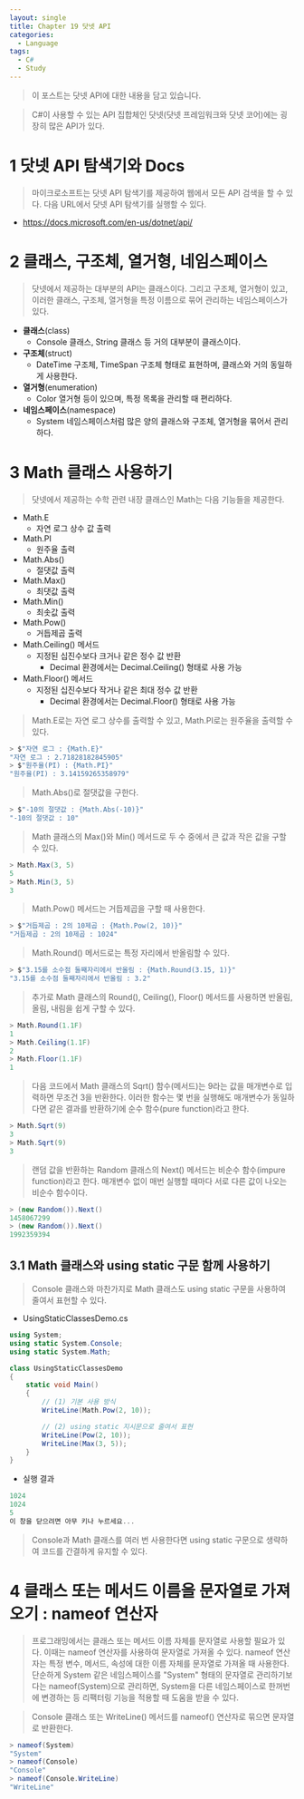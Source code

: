 ```yaml
---
layout: single
title: Chapter 19 닷넷 API
categories:
  - Language
tags:
  - C#
  - Study
---
```

>이 포스트는 닷넷 API에 대한 내용을 담고 있습니다.

>C#이 사용할 수 있는 API 집합체인 닷넷(닷넷 프레임워크와 닷넷 코어)에는 굉장히 많은 API가 있다.

# 1 닷넷 API 탐색기와 Docs

>마이크로소프트는 닷넷 API 탐색기를 제공하여 웹에서 모든 API 검색을 할 수 있다. 다음 URL에서 닷넷 API 탐색기를 실행할 수 있다. 

- https://docs.microsoft.com/en-us/dotnet/api/

# 2 클래스, 구조체, 열거형, 네임스페이스

>닷넷에서 제공하는 대부분의 API는 클래스이다. 그리고 구조체, 열거형이 있고, 이러한 클래스, 구조체, 열거형을 특정 이름으로 묶어 관리하는 네임스페이스가 있다.

- **클래스**(class)
	- Console 클래스, String 클래스 등 거의 대부분이 클래스이다.
- **구조체**(struct)
	- DateTime 구조체, TimeSpan 구조체 형태로 표현하며, 클래스와 거의 동일하게 사용한다.
- **열거형**(enumeration)
	- Color 열거형 등이 있으며, 특정 목록을 관리할 때 편리하다.
- **네임스페이스**(namespace)
	- System 네임스페이스처럼 많은 양의 클래스와 구조체, 열거형을 묶어서 관리하다.

# 3 Math 클래스 사용하기

>닷넷에서 제공하는 수학 관련 내장 클래스인 Math는 다음 기능들을 제공한다. 

- Math.E 
	- 자연 로그 상수 값 출력
- Math.PI
	- 원주율 출력
- Math.Abs()
	- 절댓값 출력
- Math.Max()
	- 최댓값 출력
- Math.Min()
	- 최솟값 출력
- Math.Pow()
	- 거듭제곱 출력
- Math.Ceiling() 메서드
	- 지정된 십진수보다 크거나 같은 정수 값 반환
		- Decimal 환경에서는 Decimal.Ceiling() 형태로 사용 가능
- Math.Floor() 메서드
	- 지정된 십진수보다 작거나 같은 최대 정수 값 반환
		- Decimal 환경에서는 Decimal.Floor() 형태로 사용 가능

>Math.E로는 자연 로그 상수를 출력할 수 있고, Math.PI로는 원주율을 출력할 수 있다.

```cs
> $"자연 로그 : {Math.E}"
"자연 로그 : 2.71828182845905"
> $"원주율(PI) : {Math.PI}"
"원주율(PI) : 3.14159265358979"
```

>Math.Abs()로 절댓값을 구한다.

```cs
> $"-10의 절댓값 : {Math.Abs(-10)}"
"-10의 절댓값 : 10"
```

>Math 클래스의 Max()와 Min() 메서드로 두 수 중에서 큰 값과 작은 값을 구할 수 있다.

```cs
> Math.Max(3, 5)
5
> Math.Min(3, 5)
3
```

>Math.Pow() 메서드는 거듭제곱을 구할 때 사용한다.

```cs
> $"거듭제곱 : 2의 10제곱 : {Math.Pow(2, 10)}"
"거듭제곱 : 2의 10제곱 : 1024"
```

>Math.Round() 메서드로는 특정 자리에서 반올림할 수 있다.

```cs
> $"3.15를 소수점 둘째자리에서 반올림 : {Math.Round(3.15, 1)}"
"3.15를 소수점 둘째자리에서 반올림 : 3.2"
```

>추가로 Math 클래스의 Round(), Ceiling(), Floor() 메서드를 사용하면 반올림, 올림, 내림을 쉽게 구할 수 있다.

```cs
> Math.Round(1.1F)
1
> Math.Ceiling(1.1F)
2
> Math.Floor(1.1F)
1
```

>다음 코드에서 Math 클래스의 Sqrt() 함수(메서드)는 9라는 값을 매개변수로 입력하면 무조건 3을 반환한다. 이러한 함수는 몇 번을 실행해도 매개변수가 동일하다면 같은 결과를 반환하기에 순수 함수(pure function)라고 한다.

```cs
> Math.Sqrt(9)
3
> Math.Sqrt(9)
3
```

>랜덤 값을 반환하는 Random 클래스의 Next() 메서드는 비순수 함수(impure function)라고 한다. 매개변수 없이 매번 실행할 때마다 서로 다른 값이 나오는 비순수 함수이다.

```cs
> (new Random()).Next()
1458067299
> (new Random()).Next()
1992359394
```

## 3.1 Math 클래스와 using static 구문 함께 사용하기

>Console 클래스와 마찬가지로 Math 클래스도 using static 구문을 사용하여 줄여서 표현할 수 있다. 

- UsingStaticClassesDemo.cs

```cs
using System;
using static System.Console;
using static System.Math;

class UsingStaticClassesDemo
{
    static void Main()
    {
        // (1) 기본 사용 방식
        WriteLine(Math.Pow(2, 10));

        // (2) using static 지시문으로 줄여서 표현
        WriteLine(Pow(2, 10));
        WriteLine(Max(3, 5));
    }
}

```

- 실행 결과

```cs
1024
1024
5
이 창을 닫으려면 아무 키나 누르세요...
```

>Console과 Math 클래스를 여러 번 사용한다면 using static 구문으로 생략하여 코드를 간결하게 유지할 수 있다.

# 4 클래스 또는 메서드 이름을 문자열로 가져오기 : nameof 연산자

>프로그래밍에서는 클래스 또는 메서드 이름 자체를 문자열로 사용할 필요가 있다. 이때는 nameof 연산자를 사용하여 문자열로 가져올 수 있다. nameof 연산자는 특정 변수, 메서드, 속성에 대한 이름 자체를 문자열로 가져올 때 사용한다. 단순하게 System 같은 네임스페이스를 "System" 형태의 문자열로 관리하기보다는 nameof(System)으로 관리하면, System을 다른 네임스페이스로 한꺼번에 변경하는 등 리팩터링 기능을 적용할 때 도움을 받을 수 있다.

>Console 클래스 또는 WriteLine() 메서드를 nameof() 연산자로 묶으면 문자열로 반환한다. 

```cs
> nameof(System)
"System"
> nameof(Console)
"Console"
> nameof(Console.WriteLine)
"WriteLine"
```

